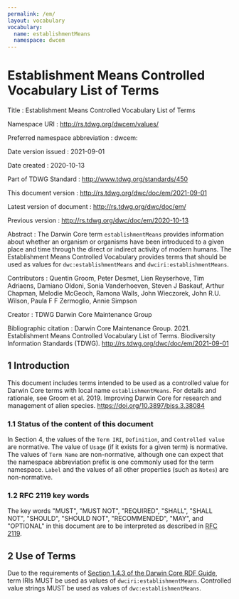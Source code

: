 ```yaml
---
permalink: /em/
layout: vocabulary
vocabulary:
  name: establishmentMeans
  namespace: dwcem
---
```


# Establishment Means Controlled Vocabulary List of Terms

Title
: Establishment Means Controlled Vocabulary List of Terms

Namespace URI
: <http://rs.tdwg.org/dwcem/values/>

Preferred namespace abbreviation
: dwcem:

Date version issued
: 2021-09-01

Date created
: 2020-10-13

Part of TDWG Standard
: <http://www.tdwg.org/standards/450>

This document version
: <http://rs.tdwg.org/dwc/doc/em/2021-09-01>

Latest version of document
: <http://rs.tdwg.org/dwc/doc/em/>

Previous version
: <http://rs.tdwg.org/dwc/doc/em/2020-10-13>

Abstract
: The Darwin Core term `establishmentMeans` provides information about whether an organism or organisms have been introduced to a given place and time through the direct or indirect activity of modern humans. The Establishment Means Controlled Vocabulary provides terms that should be used as values for `dwc:establishmentMeans` and `dwciri:establishmentMeans`. 

Contributors
: Quentin Groom, Peter Desmet, Lien Reyserhove, Tim Adriaens, Damiano Oldoni, Sonia Vanderhoeven, Steven J Baskauf, Arthur Chapman, Melodie McGeoch, Ramona Walls, John Wieczorek, John R.U. Wilson, Paula F F Zermoglio, Annie Simpson

Creator
: TDWG Darwin Core Maintenance Group

Bibliographic citation
: Darwin Core Maintenance Group. 2021. Establishment Means Controlled Vocabulary List of Terms. Biodiversity Information Standards (TDWG). <http://rs.tdwg.org/dwc/doc/em/2021-09-01>

## 1 Introduction

This document includes terms intended to be used as a controlled value for Darwin Core terms with local name `establishmentMeans`. For details and rationale, see Groom et al. 2019. Improving Darwin Core for research and management of alien species. <https://doi.org/10.3897/biss.3.38084>

### 1.1 Status of the content of this document

In Section 4, the values of the `Term IRI`, `Definition`, and `Controlled value` are normative. The value of `Usage` (if it exists for a given term) is normative.  The values of `Term Name` are non-normative, although one can expect that the namespace abbreviation prefix is one commonly used for the term namespace.  `Label` and the values of all other properties (such as `Notes`) are non-normative.

### 1.2 RFC 2119 key words
The key words "MUST", "MUST NOT", "REQUIRED", "SHALL", "SHALL NOT", "SHOULD", "SHOULD NOT", "RECOMMENDED", "MAY", and "OPTIONAL" in this document are to be interpreted as described in [RFC 2119](https://tools.ietf.org/html/rfc2119).

## 2 Use of Terms

Due to the requirements of [Section 1.4.3 of the Darwin Core RDF Guide](https://dwc.tdwg.org/rdf/#143-use-of-darwin-core-terms-in-rdf-normative), term IRIs MUST be used as values of `dwciri:establishmentMeans`. Controlled value strings MUST be used as values of `dwc:establishmentMeans`.
